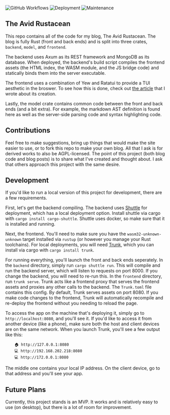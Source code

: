 ![GitHub Workflows](https://github.com/TylerBloom/avid-rustacean/actions/workflows/ar_ci.yml/badge.svg)
![Deployment](https://img.shields.io/endpoint?url=https%3A%2F%2Favid-rustacean.shuttleapp.rs%2Fapi%2Fv1%2Fbadge&label=Deployment)
![Maintenance](https://img.shields.io/badge/Maintenance-Actively%20Developed-brightgreen.svg)

## The Avid Rustacean
This repo contains all of the code for my blog, The Avid Rustacean.
The blog is fully Rust (front and back ends) and is split into three crates, `backend`, `model`, and `frontend`.

The backend uses Axum as its REST framework and MongoDB as its database.
When deployed, the backend's build script compiles the frontend assets (the HTML index, the WASM module, and the JS bridge code) and statically binds them into the server executable.

The frontend uses a combination of Yew and Ratatui to provide a TUI aesthetic in the broswer.
To see how this is done, check out [the article](https://avid-rustacean.shuttleapp.rs/blog/About-This-Blog) that I wrote about its creation.

Lastly, the model crate contains common code between the front and back ends (and a bit extra).
For example, the markdown AST definition is found here as well as the server-side parsing code and syntax highlighting code.

## Contributions
Feel free to make suggestions, bring up things that would make the site easier to use, or to fork this repo to make your own blog.
All that I ask is for derived works to also be AGPL-licensed.
The point of this project (both blog code and blog posts) is to share what I've created and thought about.
I ask that others approach this project with the same desire.

## Development
If you'd like to run a local version of this project for development, there are a few requirements.

First, let's get the backend compiling.
The backend uses [Shuttle](https://www.shuttle.rs/beta) for deployment, which has a local deployment option.
Install shuttle via cargo with `cargo install cargo-shuttle`.
Shuttle uses docker, so make sure that it is installed and running.

Next, the frontend.
You'll need to make sure you have the `wasm32-unknown-unknown` target installed via `rustup` (or however you manage your Rust toolchains).
For local deployments, you will need [Trunk](https://trunkrs.dev/), which you can install via cargo with `cargo install trunk`.

For running everything, you'll launch the front and back ends seperately.
In the `backend` directory, simply run `cargo shuttle run`.
This will compile and run the backend server, which will listen to requests on port 8000.
If you change the backend, you will need to re-run this.
In the `frontend` directory, run `trunk serve`.
Trunk acts like a frontend proxy that serves the frontend assets and proxies any other calls to the backend.
The `Trunk.toml` file contains this config.
By default, Trunk serves assets on port 8080.
If you make code changes to the frontend, Trunk will automatically recompile and re-deploy the frontend without you needing to reload the page.

To access the app on the machine that's deploying it, simply go to `http://localhost:8080`, and you'll see it.
If you'd like to access it from another device (like a phone), make sure both the host and client devices are on the same network.
When you launch Trunk, you'll see a few output like this:
```
    🏠 http://127.0.0.1:8080
    💻 http://192.168.202.218:8080
    💻 http://172.0.0.1:8080
```
The middle one contains your local IP address.
On the client device, go to that address and you'll see your app.

## Future Plans
Currently, this project stands is an MVP.
It works and is relatively easy to use (on desktop), but there is a lot of room for improvement.

